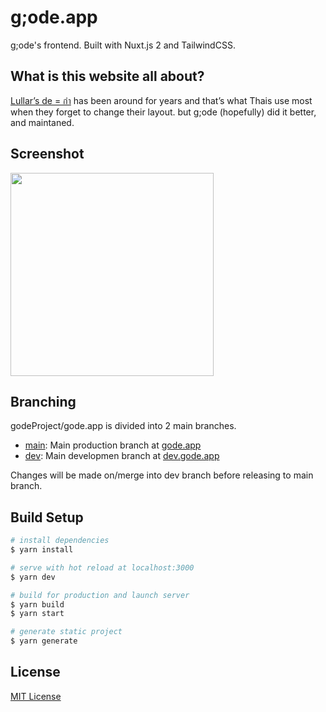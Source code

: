 # g;ode.app
g;ode's frontend. Built with Nuxt.js 2 and TailwindCSS.

## What is this website all about?

[Lullar’s de = กำ](https://lullar-de-3.appspot.com/) has been around for years and that’s what Thais use most when they forget to change their layout. but g;ode (hopefully) did it better, and maintaned.

## Screenshot
<img src="https://i.imgur.com/6wuUayB.png" height="325">

## Branching

godeProject/gode.app is divided into 2 main branches.

* [main](https://github.com/godeProject/gode.app): Main production branch at [gode.app](https://gode.app)
* [dev](https://github.com/godeProject/gode.app/tree/dev): Main developmen branch at [dev.gode.app](https://gode.app)

Changes will be made on/merge into dev branch before releasing to main branch.

## Build Setup

```bash
# install dependencies
$ yarn install

# serve with hot reload at localhost:3000
$ yarn dev

# build for production and launch server
$ yarn build
$ yarn start

# generate static project
$ yarn generate
```

## License

[MIT License](https://github.com/godeProject/godeweb/blob/main/LICENSE)